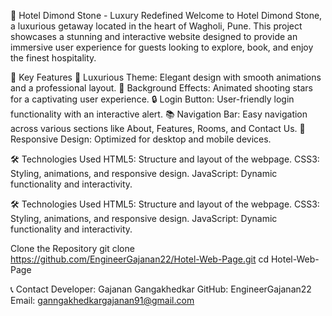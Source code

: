 🏨 Hotel Dimond Stone - Luxury Redefined
Welcome to Hotel Dimond Stone, a luxurious getaway located in the heart of Wagholi, Pune.
This project showcases a stunning and interactive website designed to provide an immersive user experience for guests looking to explore, book, and enjoy the finest hospitality.

🎯 Key Features
🌟 Luxurious Theme: Elegant design with smooth animations and a professional layout.
📸 Background Effects: Animated shooting stars for a captivating user experience.
🔒 Login Button: User-friendly login functionality with an interactive alert.
📚 Navigation Bar: Easy navigation across various sections like About, Features, Rooms, and Contact Us.
📱 Responsive Design: Optimized for desktop and mobile devices.


🛠️ Technologies Used
HTML5: Structure and layout of the webpage.
CSS3: Styling, animations, and responsive design.
JavaScript: Dynamic functionality and interactivity.


🛠️ Technologies Used
HTML5: Structure and layout of the webpage.
CSS3: Styling, animations, and responsive design.
JavaScript: Dynamic functionality and interactivity.

Clone the Repository
git clone https://github.com/EngineerGajanan22/Hotel-Web-Page.git
cd Hotel-Web-Page

📞 Contact
Developer: Gajanan Gangakhedkar
GitHub: EngineerGajanan22
Email: ganngakhedkargajanan91@gmail.com
